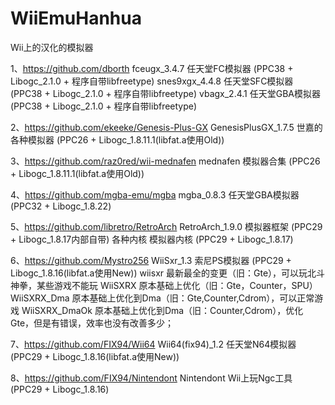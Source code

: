 ﻿# WiiEmuHanhua
Wii上的汉化的模拟器

1、https://github.com/dborth
  fceugx_3.4.7        任天堂FC模拟器   (PPC38 + Libogc_2.1.0 + 程序自带libfreetype)
  snes9xgx_4.4.8      任天堂SFC模拟器  (PPC38 + Libogc_2.1.0 + 程序自带libfreetype)
  vbagx_2.4.1         任天堂GBA模拟器  (PPC38 + Libogc_2.1.0 + 程序自带libfreetype)

2、https://github.com/ekeeke/Genesis-Plus-GX
  GenesisPlusGX_1.7.5 世嘉的各种模拟器 (PPC26 + Libogc_1.8.11.1(libfat.a使用Old))

3、https://github.com/raz0red/wii-mednafen
  mednafen            模拟器合集       (PPC26 + Libogc_1.8.11.1(libfat.a使用Old))

4、https://github.com/mgba-emu/mgba
  mgba_0.8.3          任天堂GBA模拟器  (PPC32 + Libogc_1.8.22)

5、https://github.com/libretro/RetroArch
  RetroArch_1.9.0     模拟器框架       (PPC29 + Libogc_1.8.17内部自带)
  各种内核            模拟器内核       (PPC29 + Libogc_1.8.17)
  

6、https://github.com/Mystro256
  WiiSxr_1.3          索尼PS模拟器     (PPC29 + Libogc_1.8.16(libfat.a使用New))
  wiisxr              最新最全的变更（旧：Gte），可以玩北斗神拳，某些游戏不能玩
  WiiSXRX             原本基础上优化（旧：Gte，Counter，SPU）
  WiiSXRX_Dma         原本基础上优化到Dma（旧：Gte,Counter,Cdrom），可以正常游戏
  WiiSXRX_DmaOk       原本基础上优化到Dma（旧：Counter,Cdrom），优化Gte，但是有错误，效率也没有改善多少；

7、https://github.com/FIX94/Wii64
  Wii64(fix94)_1.2    任天堂N64模拟器  (PPC29 + Libogc_1.8.16(libfat.a使用New))

8、https://github.com/FIX94/Nintendont
  Nintendont          Wii上玩Ngc工具   (PPC29 + Libogc_1.8.16)